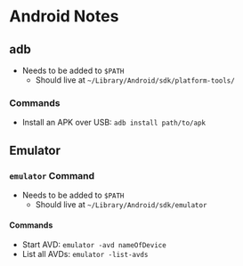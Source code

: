 # Android Notes

## adb

* Needs to be added to `$PATH`
  * Should live at `~/Library/Android/sdk/platform-tools/`

### Commands

* Install an APK over USB: `adb install path/to/apk`

## Emulator

### `emulator` Command

* Needs to be added to `$PATH`
  * Should live at `~/Library/Android/sdk/emulator`

#### Commands

* Start AVD: `emulator -avd nameOfDevice`
* List all AVDs: `emulator -list-avds`
